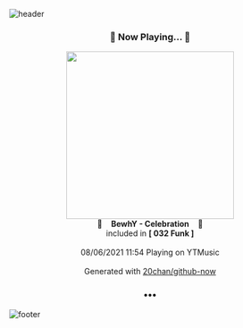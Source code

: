 ![header](https://capsule-render.vercel.app/api?type=wave&height=170&section=header&text=Hi.%20I'm%20SHIFT&fontColor=090707&fontAlignX=45&fontAlignY=65&fontSize=100)

<h3 align="center">🎵 Now Playing... 🎵</h3>
<p align="center">
  <a href="https://music.youtube.com/watch?v=ZCpn_QeADUk">
    <img width="300" src="https://lh3.googleusercontent.com/1CZh8rZr6_ZITS_Pl-iQjJ9GXv-TKCWKo1I3_DVFMLE_JpZVe_mLObTwoYlUczKwcGqrmTvIZRYZAwFf">
  </a>
  <br>
  🎵&nbsp&nbsp&nbsp <b>BewhY - Celebration</b> &nbsp&nbsp&nbsp🎵
  <br>
  included in <b>[ 032 Funk ]</b>
  
  <br />
  <br />
  08/06/2021 11:54 Playing on YTMusic
  <br />
  <br />
  Generated with <a href="https://github.com/20chan/github-now">20chan/github-now</a>
</p>

<h3 align="center">•••</h3>

![footer](https://capsule-render.vercel.app/api?type=wave&height=150&section=footer)
